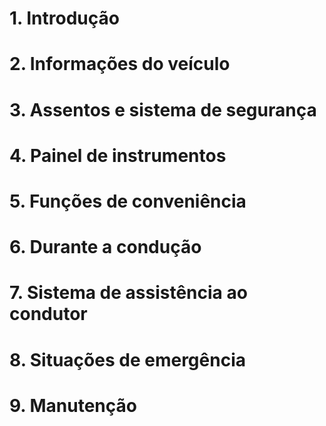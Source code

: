 
# 1. Introdução

# 2. Informações do veículo

# 3. Assentos e sistema de segurança

# 4. Painel de instrumentos

# 5. Funções de conveniência

# 6. Durante a condução

# 7. Sistema de assistência ao condutor

# 8. Situações de emergência

# 9. Manutenção